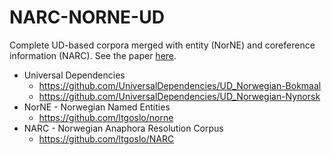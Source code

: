 # NARC-NORNE-UD
Complete UD-based corpora merged with entity (NorNE) and coreference information (NARC). See the paper [here](https://arxiv.org/abs/2305.13527).

- Universal Dependencies
  - https://github.com/UniversalDependencies/UD_Norwegian-Bokmaal
  - https://github.com/UniversalDependencies/UD_Norwegian-Nynorsk
- NorNE - Norwegian Named Entities
  - https://github.com/ltgoslo/norne
- NARC - Norwegian Anaphora Resolution Corpus
  - https://github.com/ltgoslo/NARC
  
